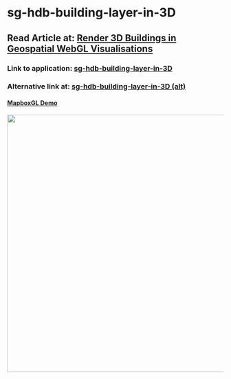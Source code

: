 # sg-hdb-building-layer-in-3D

## Read Article at: [Render 3D Buildings in Geospatial WebGL Visualisations](https://towardsdatascience.com/render-3d-buildings-in-geospatial-webgl-visualisations-c5325eadb347)

### Link to application: [sg-hdb-building-layer-in-3D](https://sg-hdb-building-layer-in-3d.onrender.com/)
### Alternative link at: [sg-hdb-building-layer-in-3D (alt)](https://sg-hdb-building-layer-in-3d.glitch.me/)

#### <u>MapboxGL Demo</u>
<img src='https://github.com/incubated-geek-cc/sg-hdb-building-layer-in-3D/raw/main/demo/demo_mapboxGL_1000_x_483.gif' width='600' />